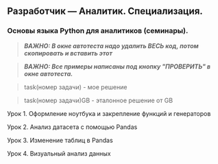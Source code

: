 ## Разработчик — Аналитик. Специализация.
### Основы языка Python для аналитиков (семинары).

> ***ВАЖНО: В окне автотеста надо удалить ВЕСЬ код, потом скопировать и вставить этот***

> ***ВАЖНО: Все примеры написаны под кнопку "ПРОВЕРИТЬ" в окне автотеста.***

> task(номер задачи) - мое решение

> task(номер задачи)GB - эталонное решение от GB

Урок 1. Оформление ноутбука и закрепление функций и генераторов

Урок 2. Анализ датасета с помощью Pandas

Урок 3. Изменение таблиц в Pandas

Урок 4. Визуальный анализ данных

